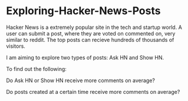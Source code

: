 # Exploring-Hacker-News-Posts

Hacker News is a extremely popular site in the tech and startup world. A user can submit a post, where they are voted on commented on, very similar to reddit. The top posts can recieve hundreds of thousands of visitors.

I am aiming to explore two types of posts: Ask HN and Show HN.

To find out the following:

Do Ask HN or Show HN receive more comments on average?

Do posts created at a certain time receive more comments on average?
